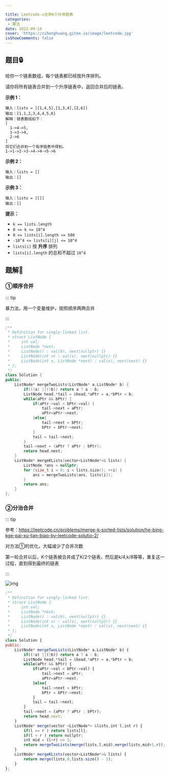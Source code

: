 ```yaml
---

title: Leetcode->合并K个升序链表
categories: 
 - 算法
date: 2022-09-18
cover: 'https://zihonghuang.gitee.io/image/leetcode.jpg'
isShowComments: false
---
```


## 题目:lock:

给你一个链表数组，每个链表都已经按升序排列。

请你将所有链表合并到一个升序链表中，返回合并后的链表。

**示例 1：**

```
输入：lists = [[1,4,5],[1,3,4],[2,6]]
输出：[1,1,2,3,4,4,5,6]
解释：链表数组如下：
[
  1->4->5,
  1->3->4,
  2->6
]
将它们合并到一个有序链表中得到。
1->1->2->3->4->4->5->6
```

**示例 2：**

```
输入：lists = []
输出：[]
```

**示例 3：**

```
输入：lists = [[]]
输出：[]
```

**提示：**

- `k == lists.length`
- `0 <= k <= 10^4`
- `0 <= lists[i].length <= 500`
- `-10^4 <= lists[i][j] <= 10^4`
- `lists[i]` 按 **升序** 排列
- `lists[i].length` 的总和不超过 `10^4`

## 题解:key:

### ①顺序合并

::: tip

暴力法，用一个变量维护，按照顺序两两合并

:::

```c++
/**
 * Definition for singly-linked list.
 * struct ListNode {
 *     int val;
 *     ListNode *next;
 *     ListNode() : val(0), next(nullptr) {}
 *     ListNode(int x) : val(x), next(nullptr) {}
 *     ListNode(int x, ListNode *next) : val(x), next(next) {}
 * };
 */
class Solution {
public:
    ListNode* mergeTwoLists(ListNode* a,ListNode* b) {
        if((!a) ||(!b)) return a ? a : b;
        ListNode head,*tail = &head,*aPtr = a,*bPtr = b;
        while(aPtr && bPtr) {
            if(aPtr->val < bPtr->val) {
                tail->next = aPtr;
                aPtr=aPtr->next;
            }else{
                tail->next = bPtr;
                bPtr = bPtr->next;
            }
            tail = tail->next;
        }
        tail->next = (aPtr ? aPtr : bPtr);
        return head.next;
    }
    ListNode* mergeKLists(vector<ListNode*>& lists) {
        ListNode *ans = nullptr;
        for (size_t i = 0; i < lists.size(); ++i) {
            ans = mergeTwoLists(ans, lists[i]);
        }
        return ans;
    }
};
```

### ②分治合并

::: tip

参考：https://leetcode.cn/problems/merge-k-sorted-lists/solution/he-bing-kge-pai-xu-lian-biao-by-leetcode-solutio-2/

对方法①的优化，大幅减少了合并次数

第一轮合并以后，K个链表被合并成了K/2个链表，然后是k/4,k/8等等，重复这一过程，直到得到最终的链表

::: 

![img](https://pic.leetcode-cn.com/6f70a6649d2192cf32af68500915d84b476aa34ec899f98766c038fc9cc54662-image.png)

```javascript
/**
 * Definition for singly-linked list.
 * struct ListNode {
 *     int val;
 *     ListNode *next;
 *     ListNode() : val(0), next(nullptr) {}
 *     ListNode(int x) : val(x), next(nullptr) {}
 *     ListNode(int x, ListNode *next) : val(x), next(next) {}
 * };
 */
class Solution {
public:
    ListNode* mergeTwoLists(ListNode* a,ListNode* b) {
        if((!a) ||(!b)) return a ? a : b;
        ListNode head,*tail = &head,*aPtr = a,*bPtr = b;
        while(aPtr && bPtr) {
            if(aPtr->val < bPtr->val) {
                tail->next = aPtr;
                aPtr=aPtr->next;
            }else{
                tail->next = bPtr;
                bPtr = bPtr->next;
            }
            tail = tail->next;
        }
        tail->next = (aPtr ? aPtr : bPtr);
        return head.next;
    }
    ListNode* merge(vector <ListNode*> &lists,int l,int r) {
        if(l == r ) return lists[l];
        if(l > r ) return nullptr;
        int mid = (l+r) >> 1;
        return mergeTwoLists(merge(lists,l,mid),merge(lists,mid+1,r));
    }
    ListNode* mergeKLists(vector<ListNode*>& lists) {
        return merge(lists,0,lists.size() - 1);
    }
};
```



